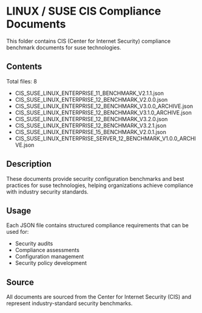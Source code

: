 # LINUX / SUSE CIS Compliance Documents

This folder contains CIS (Center for Internet Security) compliance benchmark documents for suse technologies.

## Contents

Total files: 8

- CIS_SUSE_LINUX_ENTERPRISE_11_BENCHMARK_V2.1.1.json
- CIS_SUSE_LINUX_ENTERPRISE_12_BENCHMARK_V2.0.0.json
- CIS_SUSE_LINUX_ENTERPRISE_12_BENCHMARK_V3.0.0_ARCHIVE.json
- CIS_SUSE_LINUX_ENTERPRISE_12_BENCHMARK_V3.1.0_ARCHIVE.json
- CIS_SUSE_LINUX_ENTERPRISE_12_BENCHMARK_V3.2.0.json
- CIS_SUSE_LINUX_ENTERPRISE_12_BENCHMARK_V3.2.1.json
- CIS_SUSE_LINUX_ENTERPRISE_15_BENCHMARK_V2.0.1.json
- CIS_SUSE_LINUX_ENTERPRISE_SERVER_12_BENCHMARK_V1.0.0_ARCHIVE.json


## Description

These documents provide security configuration benchmarks and best practices for suse technologies, helping organizations achieve compliance with industry security standards.

## Usage

Each JSON file contains structured compliance requirements that can be used for:
- Security audits
- Compliance assessments  
- Configuration management
- Security policy development

## Source

All documents are sourced from the Center for Internet Security (CIS) and represent industry-standard security benchmarks.
